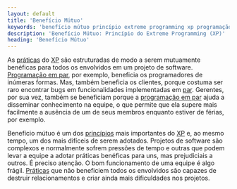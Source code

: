 ```yaml
---
layout: default
title: 'Benefício Mútuo'
keywords: 'benefício mútuo princípio extreme programming xp programação extrema'
description: 'Benefício Mútuo: Princípio do Extreme Programming (XP)'	
heading: 'Benefício Mútuo'
---
```

As [práticas][pra] do [XP][] são estruturadas de modo a serem mutuamente benéficas para todos os envolvidos em um projeto de software.  [Programação em par][par], por exemplo, beneficia os programadores de inúmeras formas. Mas, também beneficia os clientes, porque costuma ser raro encontrar bugs em funcionalidades implementadas em [par][]. Gerentes, por sua vez, também se beneficiam porque a [programação em par][par] ajuda a disseminar conhecimento na equipe, o que permite que ela supere mais facilmente a ausência de um de seus membros enquanto estiver de férias, por exemplo.

Benefício mútuo é um dos [princípios][pri] mais importantes do [XP][] e, ao mesmo tempo, um dos mais difíceis de serem adotados. Projetos de software são complexos e normalmente sofrem pressões de tempo e outras que podem levar a equipe a adotar práticas benéficas para uns, mas prejudiciais a outros. É preciso atenção. O bom funcionamento de uma equipe é algo frágil. [Práticas][pra] que não beneficiem todos os envolvidos são capazes de destruir relacionamentos e criar ainda mais dificuldades nos projetos.

[pra]:			/xp/praticas
[par]:			/xp/praticas/programacao_par
[pri]:			/xp/principios
[XP]:			/xp